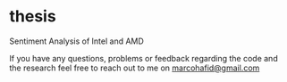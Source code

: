 # thesis
Sentiment Analysis of Intel and AMD 

If you have any questions, problems or feedback regarding the code and the research feel free to reach out to me on marcohafid@gmail.com
